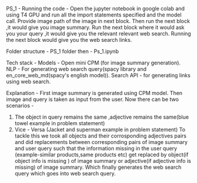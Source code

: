 PS_1 - 
Running the code - 
Open the jupyter notebook in google colab and using T4 GPU and run all the import statements specified and the model call.
Provide image path of the image in next block.
Then run the next block ,it would give you image summary.
Run the next block where it would ask you your query ,it would give you the relevant relevant web search.
Running the next block would give you the web search links.

Folder structure -
PS_1 folder then - 
Ps_1.ipynb

Tech stack - 
Models - Open mini CPM (for image summary generation).
NLP - For generating web search query(spacy library and en_core_web_md(spacy's english model)).
Search API - for generating links using web search.

Explanation - 
First image summary is generated using CPM model.
Then image and query is taken as input from the user.
Now there can be two scenarios - 
1) The object in query remains the same ,adjective remains the same(blue towel example in problem statement)
2) Vice - Versa (Jacket and superman example in problem statement)
To tackle this we took all objects and their corrosponding adjectives pairs and did replacements between corresponding pairs
of image summary and user query such that the information missing in the user query (example-similar products,same products etc) get 
replaced by object(if object info is missing ) of image summary or adjective(if adjective info is missing) of image summary.
Which finally generates the web search query which goes into web search query.
